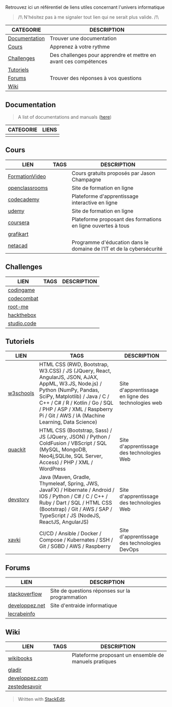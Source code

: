 ﻿# 

Retrouvez ici un référentiel de liens utiles concernant l'univers informatique

> /!\ N'hésitez pas à me signaler tout lien qui ne serait plus valide. /!\

|CATEGORIE|DESCRIPTION|
|--|--|
|[Documentation](https://github.com/matritz-pro/share/blob/main/learning.md#documentation)|Trouver une documentation|
|[Cours](https://github.com/matritz-pro/share/blob/main/learning.md#cours)|Apprenez à votre rythme|
|[Challenges](https://github.com/matritz-pro/share/blob/main/learning.md#challenges)|Des challenges pour apprendre et mettre en avant ces compétences|
|[Tutoriels](https://github.com/matritz-pro/share/blob/main/learning.md#tutoriels)||
|[Forums](https://github.com/matritz-pro/share/blob/main/learning.md#forums)|Trouver des réponses à vos questions|
|[Wiki](https://github.com/matritz-pro/share/blob/main/learning.md#wiki)||


## Documentation
> A list of documentations and manuals ([here](https://github.com/jasonchampagne/FindMyDoc))

|CATEGORIE|LIENS|
|--|--|
|||

## Cours
|LIEN|TAGS|DESCRIPTION|
|--|--|--|
|[FormationVideo](https://github.com/jasonchampagne/FormationVideo)||Cours gratuits proposés par Jason Champagne|
|[openclassrooms](https://openclassrooms.com/fr/)||Site de formation en ligne|
|[codecademy](https://www.codecademy.com/)||Plateforme d'apprentissage interactive en ligne|
|[udemy](https://www.udemy.com/)||Site de formation en ligne|
|[coursera](https://fr.coursera.org/)||Plateforme proposant des formations en ligne ouvertes à tous|
|[grafikart](https://grafikart.fr/)|||
|[netacad](https://www.netacad.com/fr)||Programme d'éducation dans le domaine de l'IT et de la cybersécurité|

## Challenges
|LIEN|TAGS|DESCRIPTION|
|--|--|--|
|[codingame](https://www.codingame.com/start)|||
|[codecombat](https://codecombat.com/play)|||
|[root-me](https://www.root-me.org/)|||
|[hackthebox](https://www.hackthebox.com/)|||
|[studio.code](https://studio.code.org/courses)|||

## Tutoriels
|LIEN|TAGS|DESCRIPTION|
|--|--|--|
|[w3schools](https://www.w3schools.com/)|HTML CSS (RWD, Bootstrap, W3.CSS) / JS (JQuery, React, AngularJS, JSON, AJAX, AppML, W3.JS, Node.js) / Python (NumPy, Pandas, SciPy, Matplotlib) / Java / C / C++ / C# / R / Kotlin / Go / SQL / PHP / ASP / XML / Raspberry Pi / Git / AWS / IA (Machine Learning, Data Science)|Site d'apprentissage en ligne des technologies web|
|[quackit](https://www.quackit.com/)|HTML CSS (Bootstrap, Sass) / JS (JQuery, JSON) / Python / ColdFusion / VBScript / SQL (MySQL, MongoDB, Neo4j,SQLite, SQL Server, Access) / PHP / XML / WordPress|Site d'apprentissage des technologies Web|
|[devstory](https://devstory.net/)|Java (Maven, Gradle, Thymeleaf, Spring, JWS, JavaFX) / Hibernate / Android / IOS / Python / C# / C / C++ / Ruby / Dart / SQL / HTML CSS (Bootstrap) / Git / AWS / SAP / TypeScript / JS (NodeJS, ReactJS, AngularJS)|Site d'apprentissage des technologies Web|
|[xavki](https://xavki.blog/)|CI/CD / Ansible / Docker / Compose / Kubernates / SSH / Git / SGBD / AWS / Raspberry|Site d'apprentissage des technologies DevOps|

## Forums
|LIEN|DESCRIPTION|
|--|--|
|[stackoverflow](https://stackoverflow.com/)|Site de questions réponses sur la programmation|
|[developpez.net](https://www.developpez.net/forums/)|Site d'entraide informatique|
|[lecrabeinfo](https://lecrabeinfo.net/)||

## Wiki
|LIEN|TAGS|DESCRIPTION|
|--|--|--|
|[wikibooks](https://fr.wikibooks.org/wiki/Accueil)||Plateforme proposant un ensemble de manuels pratiques|
|[gladir](https://www.gladir.com/)|||
|[developpez.com](https://general.developpez.com/cours/)|||
|[zestedesavoir](https://zestedesavoir.com/)|||

> Written with [StackEdit](https://stackedit.io/).
